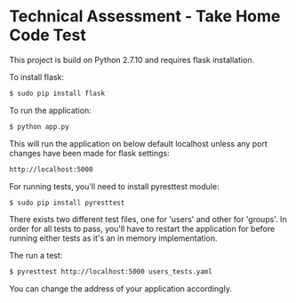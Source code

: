 # Technical Assessment - Take Home Code Test

This project is build on Python 2.7.10 and requires flask installation.

To install flask:
```sh
$ sudo pip install flask
```

To run the application:

```sh
$ python app.py
```
This will run the application on below default localhost unless any port changes have been made for flask settings:

```sh
http://localhost:5000
```

For running tests, you'll need to install pyresttest module:
```sh
$ sudo pip install pyresttest
```

There exists two different test files, one for 'users' and other for 'groups'. In order for all tests to pass, you'll have to restart the application for before running either tests as it's an in memory implementation.

The run a test:
```sh
$ pyresttest http://localhost:5000 users_tests.yaml
```
You can change the address of your application accordingly.
